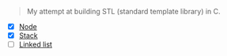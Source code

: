 > My attempt at building STL (standard template library) in C.

- [x] [Node](./node.h)
- [x] [Stack](./stack.h) 
- [ ] [Linked list](./ll.h) 
